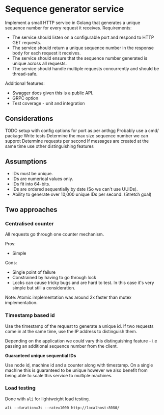 # Sequence generator service

Implement a small HTTP service in Golang that generates a unique sequence number for every request it receives.
Requirements:

* The service should listen on a configurable port and respond to HTTP GET requests.
* The service should return a unique sequence number in the response body for each request it receives.
* The service should ensure that the sequence number generated is unique across all requests.
* The service should handle multiple requests concurrently and should be thread-safe.

Additional features:

* Swagger docs given this is a public API.
* GRPC option
* Test coverage - unit and integration

## Considerations

TODO setup with config options for port as per anthgg
Probably use a cmd/ package
Write tests
Determine the max size sequence number we can supprot
Determine requests per second
If messages are created at the same time use other distinguishing features

## Assumptions

* IDs must be unique.
* IDs are numerical values only.
* IDs fit into 64-bits.
* IDs are ordered sequentially by date (So we can't use UUIDs).
* Ability to generate over 10,000 unique IDs per second. (Stretch goal)

## Two approaches

### Centralised counter

All requests go through one counter mechanism.

Pros:

* Simple

Cons:

* Single point of failure
* Constrained by having to go through lock
* Locks can cause tricky bugs and are hard to test. In this case it's very simple but still a consideration.

Note:
Atomic implementation was around 2x faster than mutex implementation.

### Timestamp based id

Use the timestamp of the request to generate a unique id.
If two requests come in at the same time, use the IP address to distinguish them.

Depending on the application we could vary this distinguishing feature -  i.e passing an additional sequence number from the client.

**Guaranteed unique sequential IDs**

Use node id, machine id and a counter along with timestamp. On a single machine this is guaranteed to be unique however we also benefit from being able to scale this service to multiple machines.

### Load testing

Done with `ali` for lightweight load testing.

`ali --duration=3s --rate=1000 http://localhost:8080/`
